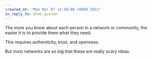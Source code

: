 ```yaml
---
created_at: "Mon Mar 07 14:50:08 +0000 2022"
in_reply_to: @leo_guinan
---
```


The more you know about each person in a network or community, the easier it is to provide them what they need.

This requires authenticity, trust, and openness.

But most networks are so big that these are really scary ideas.